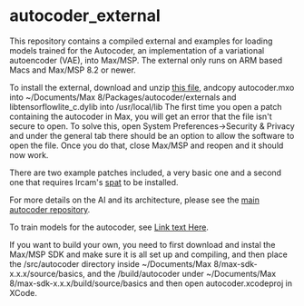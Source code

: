 # autocoder_external

This repository contains a compiled external and examples for loading models trained for the Autocoder, an implementation of a variational autoencoder (VAE), into Max/MSP. The external only runs on ARM based Macs and Max/MSP 8.2 or newer.

To install the external, download and unzip [this file](https://github.com/franzson/autocoder_external/blob/main/external/autocoder.zip), andcopy autocoder.mxo into ~/Documents/Max 8/Packages/autocoder/externals and libtensorflowlite_c.dylib into /usr/local/lib
The first time you open a patch containing the autocoder in Max, you will get an error that the file isn't secure to open. To solve this, open System Preferences->Security & Privacy and under the general tab there should be an option to allow the software to open the file. Once you do that, close Max/MSP and reopen and it should now work.

There are two example patches included, a very basic one and a second one that requires Ircam's [spat](https://forum.ircam.fr/projects/detail/spat/) to be installed.

For more details on the AI and its architecture, please see the [main autocoder repository](https://github.com/franzson/autocoder).

To train models for the autocoder, see [Link text Here](https://link-url-here.org).

If you want to build your own, you need to first download and instal the Max/MSP SDK and make sure it is all set up and compiling, and then place the /src/autocoder directory inside ~/Documents/Max 8/max-sdk-x.x.x/source/basics, and the /build/autocoder under ~/Documents/Max 8/max-sdk-x.x.x/build/source/basics and then open autocoder.xcodeproj in XCode.
